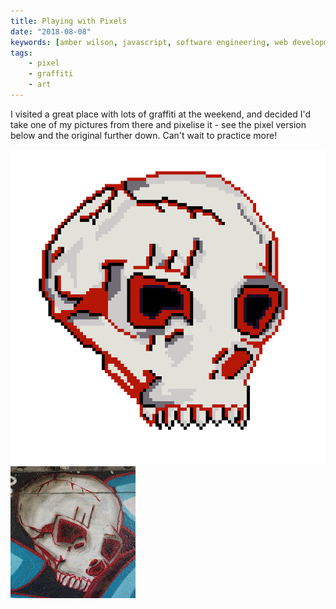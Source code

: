 ```yaml
---
title: Playing with Pixels
date: "2018-08-08"
keywords: [amber wilson, javascript, software engineering, web development, coding, pixels, pixel art, graffiti]
tags: 
    - pixel 
    - graffiti
    - art
---
```


I visited a great place with lots of graffiti at the weekend, and decided I'd take one of my pictures from there and pixelise it - see the pixel version below and the original further down. Can't wait to practice more!

![Skull pixel icon](img/skull-icon.png)
![Skull graffiti](img/skull-graffiti.png)
